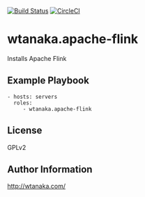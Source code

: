 [![Build Status](https://travis-ci.org/wtanaka/ansible-role-apache-flink.svg?branch=master)](https://travis-ci.org/wtanaka/ansible-role-apache-flink)
[![CircleCI](https://circleci.com/gh/wtanaka/ansible-role-apache-flink.svg?style=svg)](https://circleci.com/gh/wtanaka/ansible-role-apache-flink)

wtanaka.apache-flink
====================

Installs Apache Flink

Example Playbook
----------------

    - hosts: servers
      roles:
         - wtanaka.apache-flink

License
-------

GPLv2

Author Information
------------------

http://wtanaka.com/
